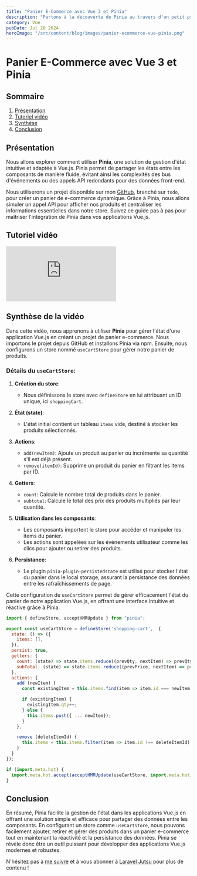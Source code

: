 ```yaml
---
title: "Panier E-Commerce avec Vue 3 et Pinia"
description: "Partons à la découverte de Pinia au travers d'un petit projet Vue 3."
category: Vue
pubDate: Jul 20 2024
heroImage: "/src/content/blog/images/panier-ecommerce-vue-pinia.png"
---
```


# Panier E-Commerce avec Vue 3 et Pinia

## Sommaire
1. [Présentation](#presentation)
2. [Tutoriel vidéo](#tutorielvideo)
3. [Synthèse](#synthese)
4. [Conclusion](#conclusion)

## Présentation <a name="presentation"></a>

Nous allons explorer comment utiliser **Pinia**, une solution de gestion d'état intuitive et adaptée à Vue.js. Pinia permet de partager les états entre les composants de manière fluide, évitant ainsi les complexités des bus d'événements ou des appels API redondants pour des données front-end.

Nous utiliserons un projet disponible sur mon [GitHub](https://github.com/ludoguenet/shopping-cart-with-pinia/tree/feat/todo), branché sur `todo`, pour créer un panier de e-commerce dynamique. Grâce à Pinia, nous allons simuler un appel API pour afficher nos produits et centraliser les informations essentielles dans notre store. Suivez ce guide pas à pas pour maîtriser l'intégration de Pinia dans vos applications Vue.js.

## Tutoriel vidéo <a name="tutorielvideo"></a>

<iframe class="w-full aspect-video" src="https://www.youtube.com/embed/426R_SZGNmw" frameborder="0" allowfullscreen></iframe>

## Synthèse de la vidéo <a name="synthese"></a>

Dans cette vidéo, nous apprenons à utiliser **Pinia** pour gérer l'état d'une application Vue.js en créant un projet de panier e-commerce. Nous importons le projet depuis GitHub et installons Pinia via npm. Ensuite, nous configurons un store nommé `useCartStore` pour gérer notre panier de produits.

### Détails du `useCartStore`:

1. **Création du store**:
   - Nous définissons le store avec `defineStore` en lui attribuant un ID unique, ici `shoppingCart`.

2. **État (state)**:
   - L'état initial contient un tableau `items` vide, destiné à stocker les produits sélectionnés.

3. **Actions**:
   - `add(newItem)`: Ajoute un produit au panier ou incrémente sa quantité s'il est déjà présent.
   - `remove(itemId)`: Supprime un produit du panier en filtrant les items par ID.

4. **Getters**:
   - `count`: Calcule le nombre total de produits dans le panier.
   - `subtotal`: Calcule le total des prix des produits multipliés par leur quantité.

5. **Utilisation dans les composants**:
   - Les composants importent le store pour accéder et manipuler les items du panier.
   - Les actions sont appelées sur les événements utilisateur comme les clics pour ajouter ou retirer des produits.

6. **Persistance**:
   - Le plugin `pinia-plugin-persistedstate` est utilisé pour stocker l'état du panier dans le local storage, assurant la persistance des données entre les rafraîchissements de page.

Cette configuration de `useCartStore` permet de gérer efficacement l'état du panier de notre application Vue.js, en offrant une interface intuitive et réactive grâce à Pinia.

```js
import { defineStore, acceptHMRUpdate } from "pinia";

export const useCartStore = defineStore('shopping-cart',  {
  state: () => ({
    items: [],
  }),
  persist: true,
  getters: {
    count: (state) => state.items.reduce((prevQty, nextItem) => prevQty + nextItem.qty, 0),
    subTotal: (state) => state.items.reduce((prevPrice, nextItem) => prevPrice + (nextItem.price * nextItem.qty), 0),
  },
  actions: {
    add (newItem) {
      const existingItem = this.items.find(item => item.id === newItem.id);

      if (existingItem) {
        existingItem.qty++;
      } else {
        this.items.push({ ... newItem});
      }
    },

    remove (deleteItemId) {
      this.items = this.items.filter(item => item.id !== deleteItemId);
    }
  }
});

if (import.meta.hot) {
  import.meta.hot.accept(acceptHMRUpdate(useCartStore, import.meta.hot))
}
```

## Conclusion <a name="conclusion"></a>

En résumé, Pinia facilite la gestion de l'état dans les applications Vue.js en offrant une solution simple et efficace pour partager des données entre les composants. En configurant un store comme `useCartStore`, nous pouvons facilement ajouter, retirer et gérer des produits dans un panier e-commerce tout en maintenant la réactivité et la persistance des données. Pinia se révèle donc être un outil puissant pour développer des applications Vue.js modernes et robustes.

N'hésitez pas à [me suivre](https://twitter.com/LaravelJutsu) et à vous abonner à [Laravel Jutsu](https://www.youtube.com/@LaravelJutsu) pour plus de contenu !
